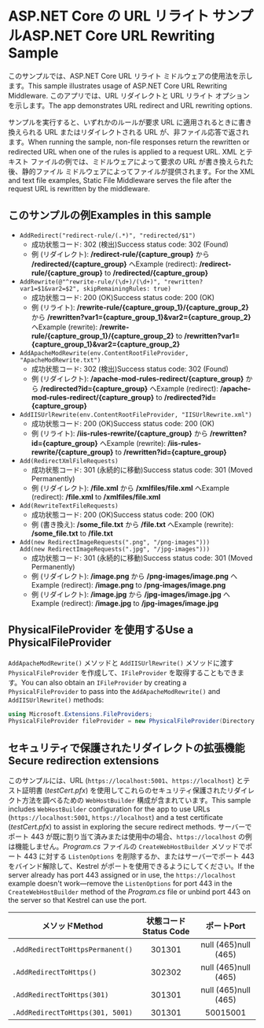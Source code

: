 # <a name="aspnet-core-url-rewriting-sample"></a><span data-ttu-id="1f53a-101">ASP.NET Core の URL リライト サンプル</span><span class="sxs-lookup"><span data-stu-id="1f53a-101">ASP.NET Core URL Rewriting Sample</span></span>

<span data-ttu-id="1f53a-102">このサンプルでは、ASP.NET Core URL リライト ミドルウェアの使用法を示します。</span><span class="sxs-lookup"><span data-stu-id="1f53a-102">This sample illustrates usage of ASP.NET Core URL Rewriting Middleware.</span></span> <span data-ttu-id="1f53a-103">このアプリでは、URL リダイレクトと URL リライト オプションを示します。</span><span class="sxs-lookup"><span data-stu-id="1f53a-103">The app demonstrates URL redirect and URL rewriting options.</span></span>

<span data-ttu-id="1f53a-104">サンプルを実行すると、いずれかのルールが要求 URL に適用されるときに書き換えられる URL またはリダイレクトされる URL が、非ファイル応答で返されます。</span><span class="sxs-lookup"><span data-stu-id="1f53a-104">When running the sample, non-file responses return the rewritten or redirected URL when one of the rules is applied to a request URL.</span></span> <span data-ttu-id="1f53a-105">XML とテキスト ファイルの例では、ミドルウェアによって要求の URL が書き換えられた後、静的ファイル ミドルウェアによってファイルが提供されます。</span><span class="sxs-lookup"><span data-stu-id="1f53a-105">For the XML and text file examples, Static File Middleware serves the file after the request URL is rewritten by the middleware.</span></span>

## <a name="examples-in-this-sample"></a><span data-ttu-id="1f53a-106">このサンプルの例</span><span class="sxs-lookup"><span data-stu-id="1f53a-106">Examples in this sample</span></span>

* `AddRedirect("redirect-rule/(.*)", "redirected/$1")`
  - <span data-ttu-id="1f53a-107">成功状態コード: 302 (検出)</span><span class="sxs-lookup"><span data-stu-id="1f53a-107">Success status code: 302 (Found)</span></span>
  - <span data-ttu-id="1f53a-108">例 (リダイレクト): **/redirect-rule/{capture_group}** から **/redirected/{capture_group}** へ</span><span class="sxs-lookup"><span data-stu-id="1f53a-108">Example (redirect): **/redirect-rule/{capture_group}** to **/redirected/{capture_group}**</span></span>
* `AddRewrite(@"^rewrite-rule/(\d+)/(\d+)", "rewritten?var1=$1&var2=$2", skipRemainingRules: true)`
  - <span data-ttu-id="1f53a-109">成功状態コード: 200 (OK)</span><span class="sxs-lookup"><span data-stu-id="1f53a-109">Success status code: 200 (OK)</span></span>
  - <span data-ttu-id="1f53a-110">例 (リライト): **/rewrite-rule/{capture_group_1}/{capture_group_2}** から **/rewritten?var1={capture_group_1}&var2={capture_group_2}** へ</span><span class="sxs-lookup"><span data-stu-id="1f53a-110">Example (rewrite): **/rewrite-rule/{capture_group_1}/{capture_group_2}** to **/rewritten?var1={capture_group_1}&var2={capture_group_2}**</span></span>
* `AddApacheModRewrite(env.ContentRootFileProvider, "ApacheModRewrite.txt")`
  - <span data-ttu-id="1f53a-111">成功状態コード: 302 (検出)</span><span class="sxs-lookup"><span data-stu-id="1f53a-111">Success status code: 302 (Found)</span></span>
  - <span data-ttu-id="1f53a-112">例 (リダイレクト): **/apache-mod-rules-redirect/{capture_group}** から **/redirected?id={capture_group}** へ</span><span class="sxs-lookup"><span data-stu-id="1f53a-112">Example (redirect): **/apache-mod-rules-redirect/{capture_group}** to **/redirected?id={capture_group}**</span></span>
* `AddIISUrlRewrite(env.ContentRootFileProvider, "IISUrlRewrite.xml")`
  - <span data-ttu-id="1f53a-113">成功状態コード: 200 (OK)</span><span class="sxs-lookup"><span data-stu-id="1f53a-113">Success status code: 200 (OK)</span></span>
  - <span data-ttu-id="1f53a-114">例 (リライト): **/iis-rules-rewrite/{capture_group}** から **/rewritten?id={capture_group}** へ</span><span class="sxs-lookup"><span data-stu-id="1f53a-114">Example (rewrite): **/iis-rules-rewrite/{capture_group}** to **/rewritten?id={capture_group}**</span></span>
* `Add(RedirectXmlFileRequests)`
  - <span data-ttu-id="1f53a-115">成功状態コード: 301 (永続的に移動)</span><span class="sxs-lookup"><span data-stu-id="1f53a-115">Success status code: 301 (Moved Permanently)</span></span>
  - <span data-ttu-id="1f53a-116">例 (リダイレクト): **/file.xml** から **/xmlfiles/file.xml** へ</span><span class="sxs-lookup"><span data-stu-id="1f53a-116">Example (redirect): **/file.xml** to **/xmlfiles/file.xml**</span></span>
* `Add(RewriteTextFileRequests)`
  - <span data-ttu-id="1f53a-117">成功状態コード: 200 (OK)</span><span class="sxs-lookup"><span data-stu-id="1f53a-117">Success status code: 200 (OK)</span></span>
  - <span data-ttu-id="1f53a-118">例 (書き換え): **/some_file.txt** から **/file.txt** へ</span><span class="sxs-lookup"><span data-stu-id="1f53a-118">Example (rewrite): **/some_file.txt** to **/file.txt**</span></span>
* `Add(new RedirectImageRequests(".png", "/png-images")))`<br>`Add(new RedirectImageRequests(".jpg", "/jpg-images")))`
  - <span data-ttu-id="1f53a-119">成功状態コード: 301 (永続的に移動)</span><span class="sxs-lookup"><span data-stu-id="1f53a-119">Success status code: 301 (Moved Permanently)</span></span>
  - <span data-ttu-id="1f53a-120">例 (リダイレクト): **/image.png** から **/png-images/image.png** へ</span><span class="sxs-lookup"><span data-stu-id="1f53a-120">Example (redirect): **/image.png** to **/png-images/image.png**</span></span>
  - <span data-ttu-id="1f53a-121">例 (リダイレクト): **/image.jpg** から **/jpg-images/image.jpg** へ</span><span class="sxs-lookup"><span data-stu-id="1f53a-121">Example (redirect): **/image.jpg** to **/jpg-images/image.jpg**</span></span>

## <a name="use-a-physicalfileprovider"></a><span data-ttu-id="1f53a-122">PhysicalFileProvider を使用する</span><span class="sxs-lookup"><span data-stu-id="1f53a-122">Use a PhysicalFileProvider</span></span>

<span data-ttu-id="1f53a-123">`AddApacheModRewrite()` メソッドと `AddIISUrlRewrite()` メソッドに渡す `PhysicalFileProvider` を作成して、`IFileProvider` を取得することもできます。</span><span class="sxs-lookup"><span data-stu-id="1f53a-123">You can also obtain an `IFileProvider` by creating a `PhysicalFileProvider` to pass into the `AddApacheModRewrite()` and `AddIISUrlRewrite()` methods:</span></span>

```csharp
using Microsoft.Extensions.FileProviders;
PhysicalFileProvider fileProvider = new PhysicalFileProvider(Directory.GetCurrentDirectory());
```

## <a name="secure-redirection-extensions"></a><span data-ttu-id="1f53a-124">セキュリティで保護されたリダイレクトの拡張機能</span><span class="sxs-lookup"><span data-stu-id="1f53a-124">Secure redirection extensions</span></span>

<span data-ttu-id="1f53a-125">このサンプルには、URL (`https://localhost:5001`、`https://localhost`) とテスト証明書 (*testCert.pfx*) を使用してこれらのセキュリティ保護されたリダイレクト方法を調べるための `WebHostBuilder` 構成が含まれています。</span><span class="sxs-lookup"><span data-stu-id="1f53a-125">This sample includes `WebHostBuilder` configuration for the app to use URLs (`https://localhost:5001`, `https://localhost`) and a test certificate (*testCert.pfx*) to assist in exploring the secure redirect methods.</span></span> <span data-ttu-id="1f53a-126">サーバーでポート 443 が既に割り当て済みまたは使用中の場合、`https://localhost` の例は機能しません。*Program.cs* ファイルの `CreateWebHostBuilder` メソッドでポート 443 に対する `ListenOptions` を削除するか、またはサーバーでポート 443 をバインド解除して、Kestrel がポートを使用できるようにしてください。</span><span class="sxs-lookup"><span data-stu-id="1f53a-126">If the server already has port 443 assigned or in use, the `https://localhost` example doesn't work&mdash;remove the `ListenOptions` for port 443 in the `CreateWebHostBuilder` method of the *Program.cs* file or unbind port 443 on the server so that Kestrel can use the port.</span></span>

| <span data-ttu-id="1f53a-127">メソッド</span><span class="sxs-lookup"><span data-stu-id="1f53a-127">Method</span></span>                           | <span data-ttu-id="1f53a-128">状態コード</span><span class="sxs-lookup"><span data-stu-id="1f53a-128">Status Code</span></span> |    <span data-ttu-id="1f53a-129">ポート</span><span class="sxs-lookup"><span data-stu-id="1f53a-129">Port</span></span>    |
| -------------------------------- | :---------: | :--------: |
| `.AddRedirectToHttpsPermanent()` |     <span data-ttu-id="1f53a-130">301</span><span class="sxs-lookup"><span data-stu-id="1f53a-130">301</span></span>     | <span data-ttu-id="1f53a-131">null (465)</span><span class="sxs-lookup"><span data-stu-id="1f53a-131">null (465)</span></span> |
| `.AddRedirectToHttps()`          |     <span data-ttu-id="1f53a-132">302</span><span class="sxs-lookup"><span data-stu-id="1f53a-132">302</span></span>     | <span data-ttu-id="1f53a-133">null (465)</span><span class="sxs-lookup"><span data-stu-id="1f53a-133">null (465)</span></span> |
| `.AddRedirectToHttps(301)`       |     <span data-ttu-id="1f53a-134">301</span><span class="sxs-lookup"><span data-stu-id="1f53a-134">301</span></span>     | <span data-ttu-id="1f53a-135">null (465)</span><span class="sxs-lookup"><span data-stu-id="1f53a-135">null (465)</span></span> |
| `.AddRedirectToHttps(301, 5001)` |     <span data-ttu-id="1f53a-136">301</span><span class="sxs-lookup"><span data-stu-id="1f53a-136">301</span></span>     |    <span data-ttu-id="1f53a-137">5001</span><span class="sxs-lookup"><span data-stu-id="1f53a-137">5001</span></span>    |

